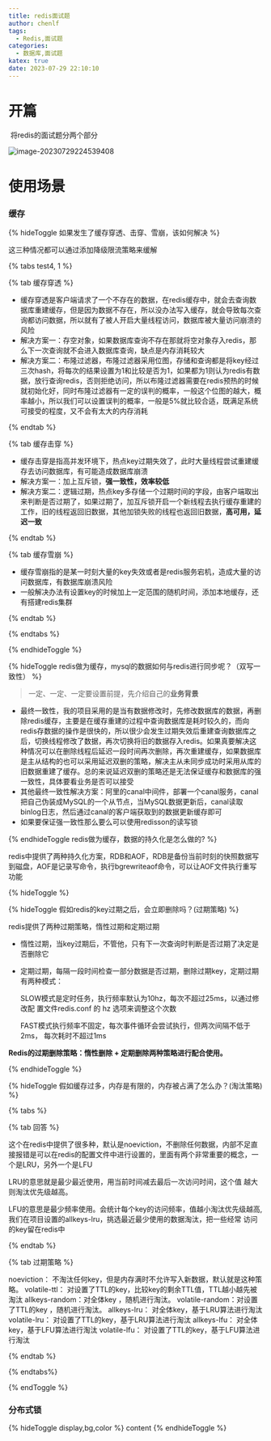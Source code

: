 ```yaml
---
title: redis面试题
author: chenlf
tags:
  - Redis,面试题
categories:
  - 数据库,面试题
katex: true
date: 2023-07-29 22:10:10
---
```




# 开篇

​	将redis的面试题分两个部分

![image-20230729224539408](https://hexo-chenlf.oss-cn-shanghai.aliyuncs.com/img/202307292245487.png)

# 使用场景

### 缓存

{% hideToggle 如果发生了缓存穿透、击穿、雪崩，该如何解决 %}

这三种情况都可以通过添加降级限流策略来缓解

{% tabs test4, 1 %}

{% tab 缓存穿透 %}

- 缓存穿透是客户端请求了一个不存在的数据，在redis缓存中，就会去查询数据库重建缓存，但是因为数据不存在，所以没办法写入缓存，就会导致每次查询都访问数据，所以就有了被人开启大量线程访问，数据库被大量访问崩溃的风险
- 解决方案一：存空对象，如果数据库查询不存在那就将空对象存入redis，那么下一次查询就不会进入数据库查询，缺点是内存消耗较大
- 解决方案二：布隆过滤器，布隆过滤器采用位图，存储和查询都是将key经过三次hash，将每次的结果设置为1和比较是否为1，如果都为1则认为redis有数据，放行查询redis，否则拒绝访问，所以布隆过滤器需要在redis预热的时候就初始化好，同时布隆过滤器有一定的误判的概率，一般这个位图的越大，概率越小，所以我们可以设置误判的概率，一般是5%就比较合适，既满足系统可接受的程度，又不会有太大的内存消耗

{% endtab %}



{% tab 缓存击穿 %}

- 缓存击穿是指高并发环境下，热点key过期失效了，此时大量线程尝试重建缓存去访问数据库，有可能造成数据库崩溃
- 解决方案一：加上互斥锁，**强一致性，效率较低**
- 解决方案二：逻辑过期，热点key多存储一个过期时间的字段，由客户端取出来判断是否过期了，如果过期了，加互斥锁开启一个新线程去执行缓存重建的工作，旧的线程返回旧数据，其他加锁失败的线程也返回旧数据，**高可用，延迟一致**

{% endtab %}

{% tab 缓存雪崩 %}

- 缓存雪崩指的是某一时刻大量的key失效或者是redis服务宕机，造成大量的访问数据库，有数据库崩溃风险
- 一般解决办法有设置key的时候加上一定范围的随机时间，添加本地缓存，还有搭建redis集群

{% endtab %}

{% endtabs %}

{% endhideToggle %}



{% hideToggle redis做为缓存，mysql的数据如何与redis进行同步呢？（双写一致性） %}

> 一定、一定、一定要设置前提，先介绍自己的**业务背景**

- 最终一致性，我的项目采用的是当有数据修改时，先修改数据库的数据，再删除redis缓存，主要是在缓存重建的过程中查询数据库是耗时较久的，而向redis存数据的操作是很快的，所以很少会发生过期失效后重建查询数据库之后，切换线程修改了数据，再次切换将旧的数据存入redis。如果真要解决这种情况可以在删除线程后延迟一段时间再次删除，再次重建缓存，如果数据库是主从结构的也可以采用延迟双删的策略，解决主从未同步成功时采用从库的旧数据重建了缓存。总的来说延迟双删的策略还是无法保证缓存和数据库的强一致性，具体要看业务是否可以接受
- 其他最终一致性解决方案：阿里的canal中间件，部署一个canal服务，canal把自己伪装成MySQL的一个从节点，当MySQL数据更新后，canal读取binlog日志，然后通过canal的客户端获取到的数据更新缓存即可
- 如果要保证强一致性那么要么可以使用redisson的读写锁

{% endhideToggle redis做为缓存，数据的持久化是怎么做的? %}

redis中提供了两种持久化方案，RDB和AOF，RDB是备份当前时刻的快照数据写到磁盘，AOF是记录写命令，执行bgrewriteaof命令，可以让AOF文件执行重写功能

{% hideToggle  %}



{% hideToggle 假如redis的key过期之后，会立即删除吗？(过期策略) %}

redis提供了两种过期策略，惰性过期和定期过期

- 惰性过期，当key过期后，不管他，只有下一次查询时判断是否过期了决定是否删除它

- 定期过期，每隔一段时间检查一部分数据是否过期，删除过期key，定期过期有两种模式：

  SLOW模式是定时任务，执行频率默认为10hz，每次不超过25ms，以通过修改配 置文件redis.conf 的 hz 选项来调整这个次数

  FAST模式执行频率不固定，每次事件循环会尝试执行，但两次间隔不低于2ms， 每次耗时不超过1ms

**Redis的过期删除策略：惰性删除	+	定期删除两种策略进行配合使用。**

{% endhideToggle %}



{% hideToggle 假如缓存过多，内存是有限的，内存被占满了怎么办？(淘汰策略) %}

{% tabs %}

{% tab 回答 %}

这个在redis中提供了很多种，默认是noeviction，不删除任何数据，内部不足直接报错是可以在redis的配置文件中进行设置的，里面有两个非常重要的概念，一个是LRU，另外一个是LFU 

LRU的意思就是最少最近使用，用当前时间减去最后一次访问时间，这个值 越大则淘汰优先级越高。

LFU的意思是最少频率使用。会统计每个key的访问频率，值越小淘汰优先级越高, 我们在项目设置的allkeys-lru，挑选最近最少使用的数据淘汰，把一些经常 访问的key留在redis中

{% endtab %}

{% tab 过期策略 %}

noeviction： 不淘汰任何key，但是内存满时不允许写入新数据，默认就是这种策略。
volatile-ttl： 对设置了TTL的key，比较key的剩余TTL值，TTL越小越先被淘汰
allkeys-random：对全体key ，随机进行淘汰。
volatile-random：对设置了TTL的key ，随机进行淘汰。
allkeys-lru： 对全体key，基于LRU算法进行淘汰
volatile-lru： 对设置了TTL的key，基于LRU算法进行淘汰
allkeys-lfu： 对全体key，基于LFU算法进行淘汰
volatile-lfu： 对设置了TTL的key，基于LFU算法进行淘汰

{% endtab %}

{% endtabs%}

{% endToggle %}

### 分布式锁

{% hideToggle display,bg,color %}
content
{% endhideToggle %}
